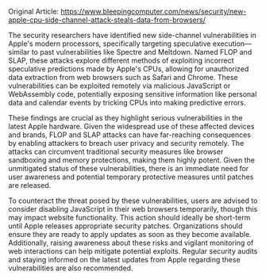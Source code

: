 Original Article: https://www.bleepingcomputer.com/news/security/new-apple-cpu-side-channel-attack-steals-data-from-browsers/

The security researchers have identified new side-channel vulnerabilities in Apple's modern processors, specifically targeting speculative execution—similar to past vulnerabilities like Spectre and Meltdown. Named FLOP and SLAP, these attacks explore different methods of exploiting incorrect speculative predictions made by Apple's CPUs, allowing for unauthorized data extraction from web browsers such as Safari and Chrome. These vulnerabilities can be exploited remotely via malicious JavaScript or WebAssembly code, potentially exposing sensitive information like personal data and calendar events by tricking CPUs into making predictive errors.

These findings are crucial as they highlight serious vulnerabilities in the latest Apple hardware. Given the widespread use of these affected devices and brands, FLOP and SLAP attacks can have far-reaching consequences by enabling attackers to breach user privacy and security remotely. The attacks can circumvent traditional security measures like browser sandboxing and memory protections, making them highly potent. Given the unmitigated status of these vulnerabilities, there is an immediate need for user awareness and potential temporary protective measures until patches are released.

To counteract the threat posed by these vulnerabilities, users are advised to consider disabling JavaScript in their web browsers temporarily, though this may impact website functionality. This action should ideally be short-term until Apple releases appropriate security patches. Organizations should ensure they are ready to apply updates as soon as they become available. Additionally, raising awareness about these risks and vigilant monitoring of web interactions can help mitigate potential exploits. Regular security audits and staying informed on the latest updates from Apple regarding these vulnerabilities are also recommended.